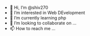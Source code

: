 - 👋 Hi, I’m @shiv270
- 👀 I’m interested in Web DEvelopment
- 🌱 I’m currently learning php
- 💞️ I’m looking to collaborate on ...
- 📫 How to reach me ...

<!---
shiv270/shiv270 is a ✨ special ✨ repository because its `README.md` (this file) appears on your GitHub profile.
You can click the Preview link to take a look at your changes.
--->
